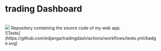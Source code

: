 <h1>trading Dashboard</h1><br/>
<img src="https://github.com/edjanga/tradingdash/actions/workflows/tests.yml/badge.svg">
Repository containing the source code of my web app.<br/>
![Tests](https://github.com/edjanga/tradingdash/actions/workflows/tests.yml/badge.svg)

